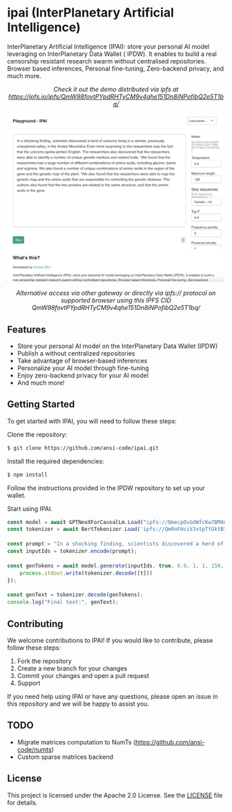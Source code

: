 # ipai (InterPlanetary Artificial Intelligence)

InterPlanetary Artificial Intelligence (IPAI): store your personal AI model leveraging on InterPlanetary Data Wallet (
IPDW). It enables to build a real censorship resistant research swarm without centralised repositories. Browser based
inferences, Personal fine-tuning, Zero-backend privacy, and much more.

<p align="center"><em>Check it out the demo distributed via ipfs at <a href="https://ipfs.io/ipfs/QmW98fovtPYpdRHTyCM9v4qhe151Dn8iNPofibQ2e5T1bq/">https://ipfs.io/ipfs/QmW98fovtPYpdRHTyCM9v4qhe151Dn8iNPofibQ2e5T1bq/</a></em></p>

![Logo](demo/gpt/assets/demo.png)

<p align="center"><em>Alternative access via other gateway or directly via ipfs:// protocol on supported browser using this IPFS CID QmW98fovtPYpdRHTyCM9v4qhe151Dn8iNPofibQ2e5T1bq/</em></p>


## Features

- Store your personal AI model on the InterPlanetary Data Wallet (IPDW)
- Publish a without centralized repositories
- Take advantage of browser-based inferences
- Personalize your AI model through fine-tuning
- Enjoy zero-backend privacy for your AI model
- And much more!

## Getting Started

To get started with IPAI, you will need to follow these steps:

Clone the repository:
```bash
$ git clone https://github.com/ansi-code/ipai.git
```

Install the required dependencies:
```bash
$ npm install
```

Follow the instructions provided in the IPDW repository to set up your wallet.

Start using IPAI.

```js
const model = await GPTNeoXForCausalLm.Load("ipfs://QmecpDvGdWfcKw7BM4nxyEb7TB856sTY1MqY1dCR45rWjv", console.log);
const tokenizer = await BertTokenizer.Load('ipfs://QmRnFHciVJxtpTtGktB3vLRMMxutEaAybXvwobXKLxRpd9', 'ipfs://QmQWBu2Cd4KnBGeeT9dx7JSG6v9VJg1QeiDg3EbBtSLKkD', console.log);

const prompt = "In a shocking finding, scientists discovered a herd of unicorns living in a remote, previously unexplored valley, in the Andes Mountains.\nEven more surprising to the researchers was the fact that the unicorns spoke perfect English.";
const inputIds = tokenizer.encode(prompt);

const genTokens = await model.generate(inputIds, true, 0.9, 1, 1, 150, async t => {
    process.stdout.write(tokenizer.decode([t]))
});

const genText = tokenizer.decode(genTokens);
console.log("Final text:", genText);
```

## Contributing

We welcome contributions to IPAI! If you would like to contribute, please follow these steps:

1. Fork the repository
2. Create a new branch for your changes
3. Commit your changes and open a pull request
4. Support

If you need help using IPAI or have any questions, please open an issue in this repository and we will be happy to assist you.

## TODO

- Migrate matrices computation to NumTs (https://github.com/ansi-code/numts)
- Custom sparse matrices backend

## License

This project is licensed under the Apache 2.0 License. See the [LICENSE](./LICENSE) file for details.
